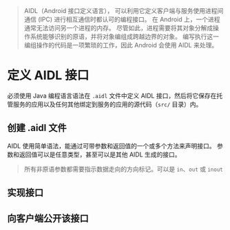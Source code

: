 > AIDL（Android 接口定义语言）， 可以利用它定义客户端与服务使用进程间通信 (IPC) 进行相互通信时都认可的编程接口。 在 Android 上，一个进程通常无法访问另一个进程的内存。 尽管如此，进程需要将其对象分解成操作系统能够识别的原语，并将对象编组成跨越边界的对象。 编写执行这一编组操作的代码是一项繁琐的工作，因此 Android 会使用 AIDL 来处理。

# 定义 AIDL 接口

必须使用 Java 编程语言语法在 `.aidl` 文件中定义 AIDL 接口，然后将它保存在托管服务的应用以及任何其他绑定到服务的应用的源代码（`src/` 目录）内。

##  创建 .aidl 文件

AIDL 使用简单语法，能通过可带参数和返回值的一个或多个方法来声明接口。 参数和返回值可以是任意类型，甚至可以是其他 AIDL 生成的接口。

> 所有非原语参数都需要指示数据走向的方向标记。可以是 `in`、`out` 或 `inout`



## 实现接口

## 向客户端公开该接口

